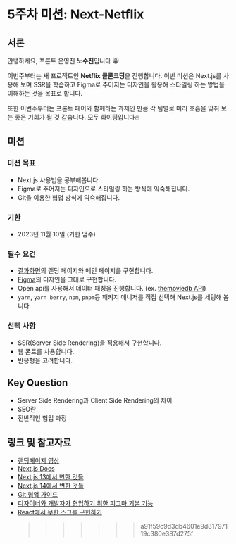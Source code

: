 # 5주차 미션: Next-Netflix

## 서론

안녕하세요, 프론트 운영진 **노수진**입니다 😸

이번주부터는 새 프로젝트인 **Netflix 클론코딩**을 진행합니다. 이번 미션은 Next.js를 사용해 보며 SSR을 학습하고 Figma로 주어지는 디자인을 활용해 스타일링 하는 방법을 이해하는 것을 목표로 합니다.

또한 이번주부터는 프론트 페어와 함께하는 과제인 만큼 각 팀별로 미리 호흡을 맞춰 보는 좋은 기회가 될 것 같습니다. 모두 화이팅입니다🔥

## 미션

### 미션 목표

- Next.js 사용법을 공부해봅니다.
- Figma로 주어지는 디자인으로 스타일링 하는 방식에 익숙해집니다.
- Git을 이용한 협업 방식에 익숙해집니다.

### 기한

- 2023년 11월 10일 (기한 엄수)

### 필수 요건

- [결과화면](https://next-netflix-17th-sepia.vercel.app/)의 랜딩 페이지와 메인 페이지를 구현합니다.
- [Figma](https://www.figma.com/file/UqdXDovIczt1Gl0IjknHQf/Netflix?node-id=0%3A1)의 디자인을 그대로 구현합니다.
- Open api를 사용해서 데이터 패칭을 진행합니다. (ex. [themoviedb API](https://developers.themoviedb.org/3/getting-started/introduction))
- `yarn`, `yarn berry`, `npm`, `pnpm`등 패키지 매니저를 직접 선택해 Next.js를 세팅해 봅니다.

### 선택 사항

- SSR(Server Side Rendering)을 적용해서 구현합니다.
- 웹 폰트를 사용합니다.
- 반응형을 고려합니다.

## **Key Question**

- Server Side Rendering과 Client Side Rendering의 차이
- SEO란
- 전반적인 협업 과정

## 링크 및 참고자료

- [랜딩페이지 영상](https://lottiefiles.com/kr/)
- [Next.js Docs](https://beta.nextjs.org/docs)
- [Next.js 13에서 변한 것들](https://velog.io/@hang_kem_0531/Next.js-13%EC%9D%B4-%EB%82%98%EC%99%80%EB%B2%84%EB%A0%B8%EB%8B%A4)
- [Next.js 14에서 변한 것들](https://velog.io/@lee_1124/Next.js-14-%EC%97%85%EB%8D%B0%EC%9D%B4%ED%8A%B8)
- [Git 협업 가이드](https://velog.io/@jinuku/Git-%ED%98%91%EC%97%85-%EA%B0%80%EC%9D%B4%EB%93%9C)
- [디자이너와 개발자가 협업하기 위한 피그마 기본 기능](https://chingguhl.tistory.com/entry/%EA%B0%9C%EB%B0%9C%EC%9E%90%EA%B0%80-%EA%BC%AD-%EC%95%8C%EC%95%84%EC%95%BC-%ED%95%A0-%ED%94%BC%EA%B7%B8%EB%A7%88-10%EA%B0%80%EC%A7%80-%EA%B8%B0%EB%8A%A5-%EB%94%94%EC%9E%90%EC%9D%B4%EB%84%88%EC%99%80-%EA%B0%9C%EB%B0%9C%EC%9E%90%EA%B0%80-%ED%98%91%EC%97%85%ED%95%98%EA%B8%B0-%EC%9C%84%ED%95%9C-%ED%94%BC%EA%B7%B8%EB%A7%88-%EA%B8%B0%EB%B3%B8-%EA%B8%B0%EB%8A%A5)
- [React에서 무한 스크롤 구현하기](https://tech.kakaoenterprise.com/149)
  > > > > > > > a91f59c9d3db4601e9d81797119c380e387d275f
